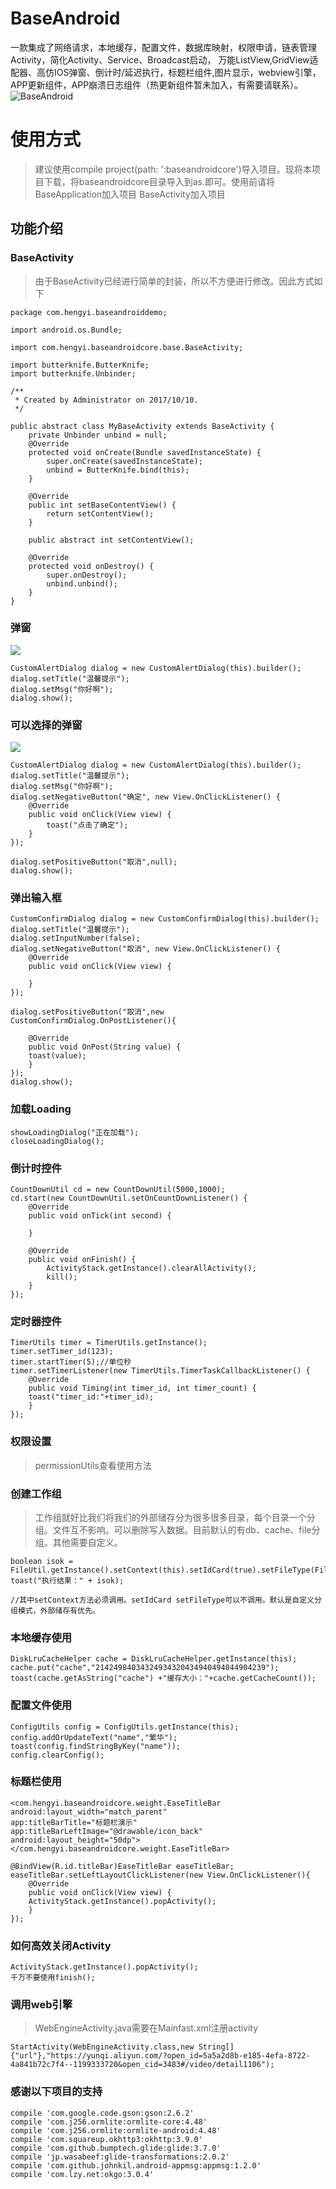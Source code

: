 # BaseAndroid
一款集成了网络请求，本地缓存，配置文件，数据库映射，权限申请，链表管理Activity，简化Activity、Service、Broadcast启动，
万能ListView,GridView适配器、高仿IOS弹窗、倒计时/延迟执行，标题栏组件,图片显示，webview引擎，APP更新组件，APP崩溃日志组件（热更新组件暂未加入，有需要请联系）。
![BaseAndroid](https://github.com/fanhua1994/BaseAndroid/blob/master/image/logo.png?raw=true)


# 使用方式
> 建议使用compile project(path: ':baseandroidcore')导入项目。现将本项目下载，将baseandroidcore目录导入到as.即可。使用前请将BaseApplication加入项目  BaseActivity加入项目
## 功能介绍

### BaseActivity
> 由于BaseActivity已经进行简单的封装，所以不方便进行修改。因此方式如下
```
package com.hengyi.baseandroiddemo;

import android.os.Bundle;

import com.hengyi.baseandroidcore.base.BaseActivity;

import butterknife.ButterKnife;
import butterknife.Unbinder;

/**
 * Created by Administrator on 2017/10/10.
 */

public abstract class MyBaseActivity extends BaseActivity {
    private Unbinder unbind = null;
    @Override
    protected void onCreate(Bundle savedInstanceState) {
        super.onCreate(savedInstanceState);
        unbind = ButterKnife.bind(this);
    }

    @Override
    public int setBaseContentView() {
        return setContentView();
    }

    public abstract int setContentView();

    @Override
    protected void onDestroy() {
        super.onDestroy();
        unbind.unbind();
    }
}

```

### 弹窗
![](https://github.com/fanhua1994/BaseAndroid/blob/master/image/%E4%BB%BFIOS%E5%BC%B9%E5%87%BA%E6%8F%90%E7%A4%BA%E6%A1%86.png?raw=true)
```
CustomAlertDialog dialog = new CustomAlertDialog(this).builder();
dialog.setTitle("温馨提示");
dialog.setMsg("你好啊");
dialog.show();
```

### 可以选择的弹窗
![](https://github.com/fanhua1994/BaseAndroid/blob/master/image/%E4%BB%BFIOS%E5%BC%B9%E5%87%BA%E9%80%89%E6%8B%A9%E6%A1%86.png?raw=true)
```
CustomAlertDialog dialog = new CustomAlertDialog(this).builder();
dialog.setTitle("温馨提示");
dialog.setMsg("你好啊");
dialog.setNegativeButton("确定", new View.OnClickListener() {
	@Override
	public void onClick(View view) {
		toast("点击了确定");
	}
});

dialog.setPositiveButton("取消",null);
dialog.show();
```

### 弹出输入框
```
CustomConfirmDialog dialog = new CustomConfirmDialog(this).builder();
dialog.setTitle("温馨提示");
dialog.setInputNumber(false);
dialog.setNegativeButton("取消", new View.OnClickListener() {
    @Override
    public void onClick(View view) {

    }
});

dialog.setPositiveButton("取消",new CustomConfirmDialog.OnPostListener(){

    @Override
    public void OnPost(String value) {
	toast(value);
    }
});
dialog.show();
```

### 加载Loading
```
showLoadingDialog("正在加载");
closeLoadingDialog();
```

### 倒计时控件
```
CountDownUtil cd = new CountDownUtil(5000,1000);
cd.start(new CountDownUtil.setOnCountDownListener() {
	@Override
	public void onTick(int second) {

	}

	@Override
	public void onFinish() {
		ActivityStack.getInstance().clearAllActivity();
		kill();
	}
});
```

### 定时器控件
```
TimerUtils timer = TimerUtils.getInstance();
timer.setTimer_id(123);
timer.startTimer(5);//单位秒
timer.setTimerListener(new TimerUtils.TimerTaskCallbackListener() {
    @Override
    public void Timing(int timer_id, int timer_count) {
	toast("timer_id:"+timer_id);
    }
});
```

### 权限设置
> permissionUtils查看使用方法

### 创建工作组
> 工作组就好比我们将我们的外部储存分为很多很多目录，每个目录一个分组。文件互不影响。可以删除写入数据。目前默认的有db、cache、file分组。其他需要自定义。
```
boolean isok = FileUtil.getInstance().setContext(this).setIdCard(true).setFileType(FileUtil.CACHE_FILE).createWorkGroup("mycache12");
toast("执行结果：" + isok);

//其中setContext方法必须调用。setIdCard setFileType可以不调用。默认是自定义分组模式，外部储存有优先。
```

### 本地缓存使用
```
DiskLruCacheHelper cache = DiskLruCacheHelper.getInstance(this);
cache.put("cache","21424984034324934320434940494044904239");
toast(cache.getAsString("cache") +"缓存大小："+cache.getCacheCount());
```

### 配置文件使用
```
ConfigUtils config = ConfigUtils.getInstance(this);
config.addOrUpdateText("name","繁华");
toast(config.findStringByKey("name"));
config.clearConfig();
```

### 标题栏使用
```
<com.hengyi.baseandroidcore.weight.EaseTitleBar
android:layout_width="match_parent"
app:titleBarTitle="标题栏演示"
app:titleBarLeftImage="@drawable/icon_back"
android:layout_height="50dp">
</com.hengyi.baseandroidcore.weight.EaseTitleBar>

```
```
@BindView(R.id.titleBar)EaseTitleBar easeTitleBar;
easeTitleBar.setLeftLayoutClickListener(new View.OnClickListener(){
    @Override
    public void onClick(View view) {
	ActivityStack.getInstance().popActivity();
    }
});
```

### 如何高效关闭Activity
```
ActivityStack.getInstance().popActivity();
千万不要使用finish();
```

### 调用web引擎
> WebEngineActivity.java需要在Mainfast.xml注册activity
```
StartActivity(WebEngineActivity.class,new String[]{"url"},"https://yunqi.aliyun.com/?open_id=5a5a2d8b-e185-4efa-8722-4a841b72c7f4--1199333720&open_cid=3483#/video/detail1106");
```


### 感谢以下项目的支持
```
compile 'com.google.code.gson:gson:2.6.2'
compile 'com.j256.ormlite:ormlite-core:4.48'
compile 'com.j256.ormlite:ormlite-android:4.48'
compile 'com.squareup.okhttp3:okhttp:3.9.0'
compile 'com.github.bumptech.glide:glide:3.7.0'
compile 'jp.wasabeef:glide-transformations:2.0.2'
compile 'com.github.johnkil.android-appmsg:appmsg:1.2.0'
compile 'com.lzy.net:okgo:3.0.4'
```